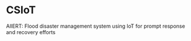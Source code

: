 # CSIoT
AllERT: Flood disaster management system using IoT for prompt response and recovery efforts
